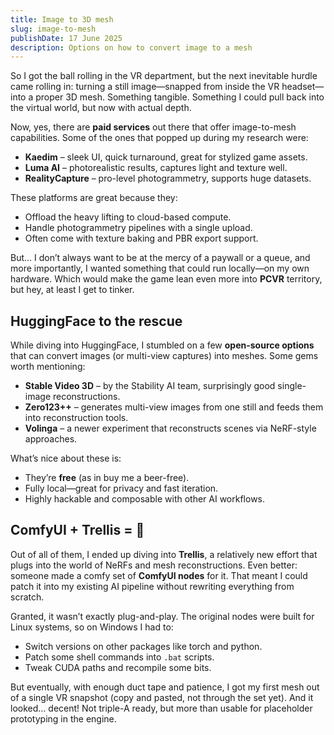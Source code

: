 ```yaml
---
title: Image to 3D mesh  
slug: image-to-mesh  
publishDate: 17 June 2025  
description: Options on how to convert image to a mesh  
---
```


So I got the ball rolling in the VR department, but the next inevitable hurdle came rolling in: turning a still image—snapped from inside the VR headset—into a proper 3D mesh. Something tangible. Something I could pull back into the virtual world, but now with actual depth.

Now, yes, there are **paid services** out there that offer image-to-mesh capabilities. Some of the ones that popped up during my research were:

- **Kaedim** – sleek UI, quick turnaround, great for stylized game assets.  
- **Luma AI** – photorealistic results, captures light and texture well.  
- **RealityCapture** – pro-level photogrammetry, supports huge datasets.

These platforms are great because they:
- Offload the heavy lifting to cloud-based compute.
- Handle photogrammetry pipelines with a single upload.
- Often come with texture baking and PBR export support.

But… I don’t always want to be at the mercy of a paywall or a queue, and more importantly, I wanted something that could run locally—on my own hardware. Which would make the game lean even more into **PCVR** territory, but hey, at least I get to tinker.

## HuggingFace to the rescue

While diving into HuggingFace, I stumbled on a few **open-source options** that can convert images (or multi-view captures) into meshes. Some gems worth mentioning:

- **Stable Video 3D** – by the Stability AI team, surprisingly good single-image reconstructions.  
- **Zero123++** – generates multi-view images from one still and feeds them into reconstruction tools.  
- **Volinga** – a newer experiment that reconstructs scenes via NeRF-style approaches.

What’s nice about these is:
- They’re **free** (as in buy me a beer-free).
- Fully local—great for privacy and fast iteration.
- Highly hackable and composable with other AI workflows.

## ComfyUI + Trellis = 🔁

Out of all of them, I ended up diving into **Trellis**, a relatively new effort that plugs into the world of NeRFs and mesh reconstructions. Even better: someone made a comfy set of **ComfyUI nodes** for it. That meant I could patch it into my existing AI pipeline without rewriting everything from scratch.

Granted, it wasn’t exactly plug-and-play. The original nodes were built for Linux systems, so on Windows I had to:
- Switch versions on other packages like torch and python.
- Patch some shell commands into `.bat` scripts.
- Tweak CUDA paths and recompile some bits.

But eventually, with enough duct tape and patience, I got my first mesh out of a single VR snapshot (copy and pasted, not through the set yet). And it looked… decent! Not triple-A ready, but more than usable for placeholder prototyping in the engine.
